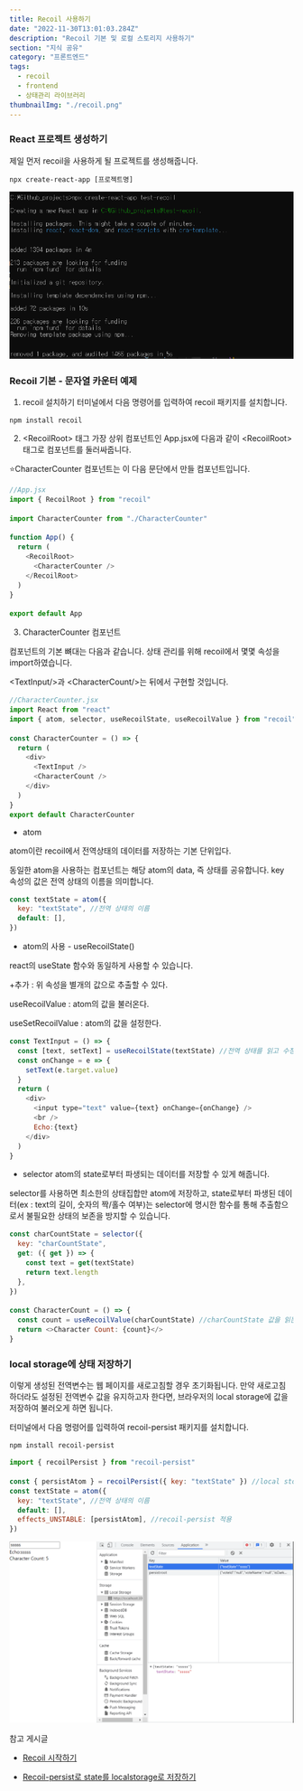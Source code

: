 ```yaml
---
title: Recoil 사용하기
date: "2022-11-30T13:01:03.284Z"
description: "Recoil 기본 및 로컬 스토리지 사용하기"
section: "지식 공유" 
category: "프론트엔드"
tags:
  - recoil
  - frontend
  - 상태관리 라이브러리
thumbnailImg: "./recoil.png"
---
```


### React 프로젝트 생성하기

제일 먼저 recoil을 사용하게 될 프로젝트를 생성해줍니다.

```
npx create-react-app [프로젝트명]
```

![react 프로젝트 설치](./create_react.png)

### Recoil 기본 - 문자열 카운터 예제

1. recoil 설치하기
   터미널에서 다음 명령어를 입력하여 recoil 패키지를 설치합니다.

```
npm install recoil
```

2. &lt;RecoilRoot&gt; 태그
   가장 상위 컴포넌트인 App.jsx에 다음과 같이 &lt;RecoilRoot&gt; 태그로 컴포넌트를 둘러싸줍니다.

⭐CharacterCounter 컴포넌트는 이 다음 문단에서 만들 컴포넌트입니다.

```javascript
//App.jsx
import { RecoilRoot } from "recoil"

import CharacterCounter from "./CharacterCounter"

function App() {
  return (
    <RecoilRoot>
      <CharacterCounter />
    </RecoilRoot>
  )
}

export default App
```

3. CharacterCounter 컴포넌트

컴포넌트의 기본 뼈대는 다음과 같습니다. 상태 관리를 위해 recoil에서 몇몇 속성을 import하였습니다.

&lt;TextInput/&gt;과 &lt;CharacterCount/&gt;는 뒤에서 구현할 것입니다.

```javascript
//CharacterCounter.jsx
import React from "react"
import { atom, selector, useRecoilState, useRecoilValue } from "recoil"

const CharacterCounter = () => {
  return (
    <div>
      <TextInput />
      <CharacterCount />
    </div>
  )
}
export default CharacterCounter
```

- atom

atom이란 recoil에서 전역상태의 데이터를 저장하는 기본 단위입다.

동일한 atom을 사용하는 컴포넌트는 해당 atom의 data, 즉 상태를 공유합니다.
key 속성의 값은 전역 상태의 이름을 의미합니다.

```javascript
const textState = atom({
  key: "textState", //전역 상태의 이름
  default: [],
})
```

- atom의 사용 - useRecoilState()

react의 useState 함수와 동일하게 사용할 수 있습니다.

+추가 : 위 속성을 별개의 값으로 추출할 수 있다.

useRecoilValue : atom의 값을 불러온다.

useSetRecoilValue : atom의 값을 설정한다.

```javascript
const TextInput = () => {
  const [text, setText] = useRecoilState(textState) //전역 상태를 읽고 수정한다
  const onChange = e => {
    setText(e.target.value)
  }
  return (
    <div>
      <input type="text" value={text} onChange={onChange} />
      <br />
      Echo:{text}
    </div>
  )
}
```

- selector
  atom의 state로부터 파생되는 데이터를 저장할 수 있게 해줍니다.

selector를 사용하면 최소한의 상태집합만 atom에 저장하고, state로부터 파생된 데이터(ex : text의 길이, 숫자의 짝/홀수 여부)는 selector에 명시한 함수를 통해 추출함으로서 불필요한 상태의 보존을 방지할 수 있습니다.

```javascript
const charCountState = selector({
  key: "charCountState",
  get: ({ get }) => {
    const text = get(textState)
    return text.length
  },
})

const CharacterCount = () => {
  const count = useRecoilValue(charCountState) //charCountState 값을 읽는다.
  return <>Character Count: {count}</>
}
```

### local storage에 상태 저장하기

이렇게 생성된 전역변수는 웹 페이지를 새로고침할 경우 초기화됩니다. 만약 새로고침 하더라도 설정된 전역변수 값을 유지하고자 한다면, 브라우저의 local storage에 값을 저장하여 불러오게 하면 됩니다.

터미널에서 다음 명령어를 입력하여 recoil-persist 패키지를 설치합니다.

```
npm install recoil-persist
```

```javascript
import { recoilPersist } from "recoil-persist"

const { persistAtom } = recoilPersist({ key: "textState" }) //local storage에 해당 값을 저장하고 불러올 수 있도록 설정
const textState = atom({
  key: "textState", //전역 상태의 이름
  default: [],
  effects_UNSTABLE: [persistAtom], //recoil-persist 적용
})
```

![local storage에 저장된 결과](./recoil.png)

<nav> 참고 게시글

- [Recoil 시작하기](https://recoiljs.org/ko/docs/introduction/getting-started/)

- [Recoil-persist로 state를 localstorage로 저장하기](https://velog.io/@tchaikovsky/Recoil-persist%EB%A1%9C-state%EB%A5%BC-localstorage%EB%A1%9C-%EC%A0%80%EC%9E%A5%ED%95%98%EA%B8%B0)

</nav>
